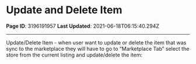 # Update and Delete Item

**Page ID**: 3196191957
**Last Updated**: 2021-06-18T06:15:40.294Z

---

Update/Delete Item - when user want to update or delete the item that was sync to the marketplace they will have to go to &ldquo;Marketplace Tab&rdquo; select the store from the current listing and update/delete the item:

